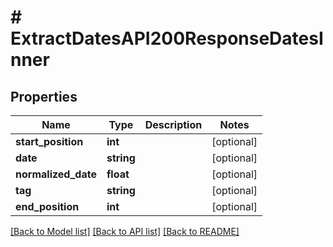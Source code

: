 # # ExtractDatesAPI200ResponseDatesInner

## Properties

Name | Type | Description | Notes
------------ | ------------- | ------------- | -------------
**start_position** | **int** |  | [optional]
**date** | **string** |  | [optional]
**normalized_date** | **float** |  | [optional]
**tag** | **string** |  | [optional]
**end_position** | **int** |  | [optional]

[[Back to Model list]](../../README.md#models) [[Back to API list]](../../README.md#endpoints) [[Back to README]](../../README.md)
